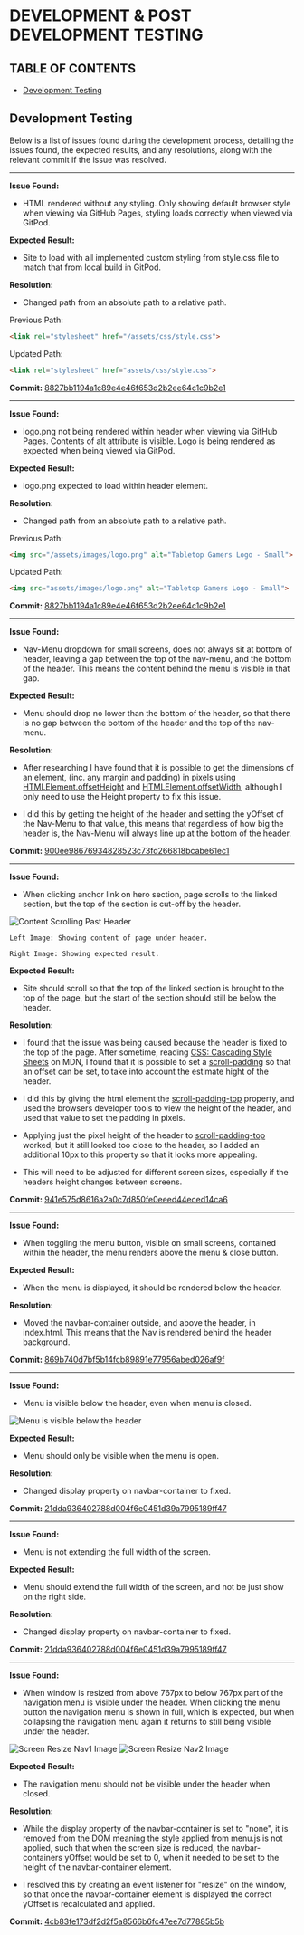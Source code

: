 # DEVELOPMENT & POST DEVELOPMENT TESTING

## TABLE OF CONTENTS

* [Development Testing](#development-testing)


## Development Testing

Below is a list of issues found during the development process, detailing the issues found, the expected results, and any resolutions, along with the relevant commit if the issue was resolved.

---

**Issue Found:**

- HTML rendered without any styling. Only showing default browser style when viewing via GitHub Pages, styling loads correctly when viewed via GitPod.

**Expected Result:**

- Site to load with all implemented custom styling from style.css file to match that from local build in GitPod.

**Resolution:**

- Changed path from an absolute path to a relative path.

Previous Path:
 ```html
<link rel="stylesheet" href="/assets/css/style.css">
```

Updated Path:
```html
<link rel="stylesheet" href="assets/css/style.css">
```

**Commit:**
[8827bb1194a1c89e4e46f653d2b2ee64c1c9b2e1](https://github.com/Niki-Tester/tabletop-gamers/commit/8827bb1194a1c89e4e46f653d2b2ee64c1c9b2e1)

---

**Issue Found:**

- logo.png not being rendered within header when viewing via GitHub Pages. Contents of alt attribute is visible. Logo is being rendered as expected when being viewed via GitPod.

**Expected Result:**

- logo.png expected to load within header element.

**Resolution:**

- Changed path from an absolute path to a relative path. 

Previous Path:
```html 
<img src="/assets/images/logo.png" alt="Tabletop Gamers Logo - Small">
```
Updated Path:
```html 
<img src="assets/images/logo.png" alt="Tabletop Gamers Logo - Small">
```

**Commit:**
[8827bb1194a1c89e4e46f653d2b2ee64c1c9b2e1](https://github.com/Niki-Tester/tabletop-gamers/commit/8827bb1194a1c89e4e46f653d2b2ee64c1c9b2e1)

---

**Issue Found:**

- Nav-Menu dropdown for small screens, does not always sit at bottom of header, leaving a gap between the top of the nav-menu, and the bottom of the header. This means the content behind the menu is visible in that gap.

**Expected Result:**

- Menu should drop no lower than the bottom of the header, so that there is no gap between the bottom of the header and the top of the nav-menu.

**Resolution:**

- After researching I have found that it is possible to get the dimensions of an element, (inc. any margin and padding) in pixels using [HTMLElement.offsetHeight](https://developer.mozilla.org/en-US/docs/Web/API/HTMLElement/offsetHeight) and [HTMLElement.offsetWidth](https://developer.mozilla.org/en-US/docs/Web/API/HTMLElement/offsetWidth), although I only need to use the Height property to fix this issue.

- I did this by getting the height of the header and setting the yOffset of the Nav-Menu to that value, this means that regardless of how big the header is, the Nav-Menu will always line up at the bottom of the header.

**Commit:**
[900ee98676934828523c73fd266818bcabe61ec1](https://github.com/Niki-Tester/tabletop-gamers/commit/900ee98676934828523c73fd266818bcabe61ec1)

---

**Issue Found:**

- When clicking anchor link on hero section, page scrolls to the linked section, but the top of the section is cut-off by the header.

![Content Scrolling Past Header](doc/issues/images/issue-scrolling-past-header.png)

    Left Image: Showing content of page under header.

    Right Image: Showing expected result.

**Expected Result:**

- Site should scroll so that the top of the linked section is brought to the top of the page, but the start of the section should still be below the header.

**Resolution:**

- I found that the issue was being caused because the header is fixed to the top of the page. After sometime, reading [CSS: Cascading Style Sheets](https://developer.mozilla.org/en-US/docs/Web/CSS) on MDN, I found that it is possible to set a [scroll-padding](https://developer.mozilla.org/en-US/docs/Web/CSS/scroll-padding) so that an offset can be set, to take into account the estimate hight of the header.

- I did this by giving the html element the [scroll-padding-top](https://developer.mozilla.org/en-US/docs/Web/CSS/scroll-padding) property, and used the browsers developer tools to view the height of the header, and used that value to set the padding in pixels.

- Applying just the pixel height of the header to [scroll-padding-top](https://developer.mozilla.org/en-US/docs/Web/CSS/scroll-padding) worked, but it still looked too close to the header, so I added an additional 10px to this property so that it looks more appealing.

- This will need to be adjusted for different screen sizes, especially if the headers height changes between screens.

**Commit:**
[941e575d8616a2a0c7d850fe0eeed44eced14ca6](https://github.com/Niki-Tester/tabletop-gamers/commit/941e575d8616a2a0c7d850fe0eeed44eced14ca6)

---

**Issue Found:**

- When toggling the menu button, visible on small screens, contained within the header, the menu renders above the menu & close button.

**Expected Result:**

- When the menu is displayed, it should be rendered below the header.

**Resolution:**

- Moved the navbar-container outside, and above the header, in index.html. This means that the Nav is rendered behind the header background.

**Commit:**
[869b740d7bf5b14fcb89891e77956abed026af9f](https://github.com/Niki-Tester/tabletop-gamers/commit/869b740d7bf5b14fcb89891e77956abed026af9f)

---

**Issue Found:**

- Menu is visible below the header, even when menu is closed.

![Menu is visible below the header](doc/issues/images/issue-menu-small-screen.png)

**Expected Result:**

- Menu should only be visible when the menu is open.

**Resolution:**

- Changed display property on navbar-container to fixed.

**Commit:**
[21dda936402788d004f6e0451d39a7995189ff47](https://github.com/Niki-Tester/tabletop-gamers/commit/21dda936402788d004f6e0451d39a7995189ff47)

---

**Issue Found:**

- Menu is not extending the full width of the screen.

**Expected Result:**

- Menu should extend the full width of the screen, and not be just show on the right side.

**Resolution:**

- Changed display property on navbar-container to fixed.

**Commit:**
[21dda936402788d004f6e0451d39a7995189ff47](https://github.com/Niki-Tester/tabletop-gamers/commit/21dda936402788d004f6e0451d39a7995189ff47)

---

**Issue Found:**

- When window is resized from above 767px to below 767px part of the navigation menu is visible under the header. When clicking the menu button the navigation menu is shown in full, which is expected, but when collapsing the navigation menu again it returns to still being visible under the header.

![Screen Resize Nav1 Image](doc/issues/images/issue-resize-window-nav1.png)
![Screen Resize Nav2 Image](doc/issues/images/issue-resize-window-nav2.png)

**Expected Result:**

- The navigation menu should not be visible under the header when closed.

**Resolution:**

- While the display property of the navbar-container is set to "none", it is removed from the DOM meaning the style applied from menu.js is not applied, such that when the screen size is reduced, the navbar-containers yOffset would be set to 0, when it needed to be set to the height of the navbar-container element.

- I resolved this by creating an event listener for "resize" on the window, so that once the navbar-container element is displayed the correct yOffset is recalculated and applied.

**Commit:**
[4cb83fe173df2d2f5a8566b6fc47ee7d77885b5b](https://github.com/Niki-Tester/tabletop-gamers/commit/4cb83fe173df2d2f5a8566b6fc47ee7d77885b5b)

<!-- ---

**Issue Found:**

- 

**Expected Result:**

- 

**Resolution:**

- 

**Commit:**
[](https://github.com/Niki-Tester/tabletop-gamers/commit/) -->
